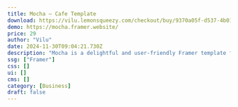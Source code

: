 ```yaml
---
title: Mocha — Cafe Template
download: https://vilu.lemonsqueezy.com/checkout/buy/9370a05f-d537-4b01-a25e-ba04dad259e3
demo: https://mocha.framer.website/
price: 29
author: "Vilu"
date: 2024-11-30T09:04:21.730Z
description: "Mocha is a delightful and user-friendly Framer template for cafes. Infused with playfulness and creativity, it beckons customers with a unique allure. Easily customizable for a captivating culinary brand experience."
ssg: ["Framer"]
css: []
ui: []
cms: []
category: [Business]
draft: false
---
```

